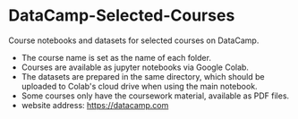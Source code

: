 # DataCamp-Selected-Courses
Course notebooks and datasets for selected courses on DataCamp. 
- The course name is set as the name of each folder. 
- Courses are available as jupyter notebooks via Google Colab.
- The datasets are prepared in the same directory, which should be uploaded to Colab's cloud drive when using the main notebook.
- Some courses only have the coursework material, available as PDF files.
- website address: https://datacamp.com
